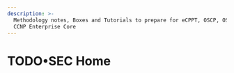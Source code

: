```yaml
---
description: >-
  Methodology notes, Boxes and Tutorials to prepare for eCPPT, OSCP, OSWE and
  CCNP Enterprise Core
---
```


# TODO•SEC Home

## 

